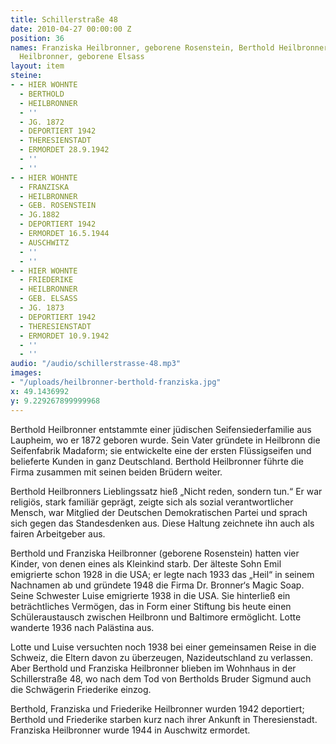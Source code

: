 ```yaml
---
title: Schillerstraße 48
date: 2010-04-27 00:00:00 Z
position: 36
names: Franziska Heilbronner, geborene Rosenstein, Berthold Heilbronner und Friederike
  Heilbronner, geborene Elsass
layout: item
steine:
- - HIER WOHNTE
  - BERTHOLD
  - HEILBRONNER
  - ''
  - JG. 1872
  - DEPORTIERT 1942
  - THERESIENSTADT
  - ERMORDET 28.9.1942
  - ''
  - ''
- - HIER WOHNTE
  - FRANZISKA
  - HEILBRONNER
  - GEB. ROSENSTEIN
  - JG.1882
  - DEPORTIERT 1942
  - ERMORDET 16.5.1944
  - AUSCHWITZ
  - ''
  - ''
- - HIER WOHNTE
  - FRIEDERIKE
  - HEILBRONNER
  - GEB. ELSASS
  - JG. 1873
  - DEPORTIERT 1942
  - THERESIENSTADT
  - ERMORDET 10.9.1942
  - ''
  - ''
audio: "/audio/schillerstrasse-48.mp3"
images:
- "/uploads/heilbronner-berthold-franziska.jpg"
x: 49.1436992
y: 9.229267899999968
---
```


Berthold Heilbronner entstammte einer jüdischen Seifensiederfamilie aus Laupheim, wo er 1872 geboren wurde. Sein Vater gründete in Heilbronn die Seifenfabrik Madaform; sie entwickelte eine der ersten Flüssigseifen und belieferte Kunden in ganz Deutschland. Berthold Heilbronner führte die Firma zusammen mit seinen beiden Brüdern weiter.

Berthold Heilbronners Lieblingssatz hieß „Nicht reden, sondern tun.“ Er war religiös, stark familiär geprägt, zeigte sich als sozial verantwortlicher Mensch, war Mitglied der Deutschen Demokratischen Partei und sprach sich gegen das Standesdenken aus. Diese Haltung zeichnete ihn auch als fairen Arbeitgeber aus.

Berthold und Franziska Heilbronner (geborene Rosenstein) hatten vier Kinder, von denen eines als Kleinkind starb. Der älteste Sohn Emil emigrierte schon 1928 in die USA; er legte nach 1933 das „Heil“ in seinem Nachnamen ab und gründete 1948 die Firma Dr. Bronner‘s Magic Soap. Seine Schwester Luise emigrierte 1938 in die USA. Sie hinterließ ein beträchtliches Vermögen, das in Form einer Stiftung bis heute einen Schüleraustausch zwischen Heilbronn und Baltimore ermöglicht. Lotte wanderte 1936 nach Palästina aus.

Lotte und Luise versuchten noch 1938 bei einer gemeinsamen Reise in die Schweiz, die Eltern davon zu überzeugen, Nazideutschland zu verlassen. Aber Berthold und Franziska Heilbronner blieben im Wohnhaus in der Schillerstraße 48, wo nach dem Tod von Bertholds Bruder Sigmund auch die Schwägerin Friederike einzog.

Berthold, Franziska und Friederike Heilbronner wurden 1942 deportiert; Berthold und Friederike starben kurz nach ihrer Ankunft in Theresienstadt. Franziska Heilbronner wurde 1944 in Auschwitz ermordet.